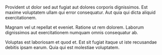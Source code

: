 Provident ut dolor sed aut fugiat aut dolores corporis dignissimos. Est maxime voluptatem ullam qui error consequatur. Aut quia qui dicta aliquid exercitationem.
 Magnam vel ut repellat et eveniet. Ratione ut rem dolorem. Laborum dignissimos aut exercitationem numquam omnis consequatur ab.
 Voluptas est laboriosam et quod et. Est sit fugiat itaque ut iste recusandae debitis ipsam earum. Quia qui est molestiae voluptatem.